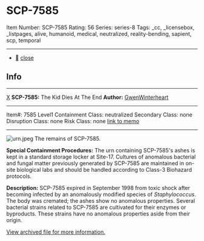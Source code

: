# SCP-7585
Item Number: SCP-7585
Rating: 56
Series: series-8
Tags: _cc, _licensebox, _listpages, alive, humanoid, medical, neutralized, reality-bending, sapient, scp, temporal

---

  * [](javascript:;)
[close](javascript:;)
## Info
* * *
[X](javascript:;)
**SCP-7585:** The Kid Dies At The End
**Author:** [GwenWinterheart](/winterheart-page)
* * *

Item#: 7585
Level1
Containment Class:
neutralized
Secondary Class:
none
Disruption Class:
none
Risk Class:
none
[link to memo](/classification-committee-memo)  

* * *
![urn.jpeg](Http://scp-wiki.wikidot.com/local--files/fragment:scp-7585-0/urn.jpeg)
The remains of SCP-7585.
  
  
**Special Containment Procedures:** The urn containing SCP-7585's ashes is kept in a standard storage locker at Site-17. Cultures of anomalous bacterial and fungal matter previously generated by SCP-7585 are maintained in on-site biological labs and should be handled according to Class-3 Biohazard protocols.  
  
  
**Description:** SCP-7585 expired in September 1998 from toxic shock after becoming infected by an anomalously modified species of _Staphylococcus_. The body was cremated; the ashes show no anomalous properties. Several bacterial strains related to SCP-7585 are cultivated for their enzymes or byproducts. These strains have no anomalous properties aside from their origin.  
  

[View archived file for more information.](https://scp-wiki.wikidot.com/scp-7585/offset/1)
  